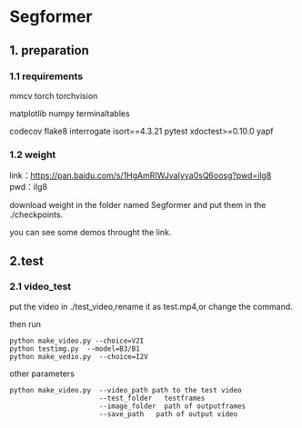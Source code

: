 # Segformer

## 1. preparation

### 1.1 requirements

mmcv
torch
torchvision

matplotlib
numpy
terminaltables

codecov
flake8
interrogate
isort==4.3.21
pytest
xdoctest>=0.10.0
yapf

### 1.2 weight

link：https://pan.baidu.com/s/1HgAmRIWJvaIyya0sQ6oosg?pwd=ilg8 
pwd：ilg8 

download weight in the folder named Segformer and put them in the ./checkpoints.

you can see some demos  throught the link.

## 2.test

### 2.1 video_test

put the video in ./test_video,rename it as test.mp4,or change the command.

then run

```
python make_video.py --choice=V2I
python testimg.py  --model=B3/B1
python make_vedio.py  --choice=I2V
```

other parameters

```
python make_video.py  --video_path path to the test video
					  --test_folder   testframes
					  --image_folder  path of outputframes
					  --save_path   path of output video
```

